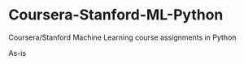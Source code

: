 # Coursera-Stanford-ML-Python

Coursera/Stanford Machine Learning course assignments in Python

As-is
